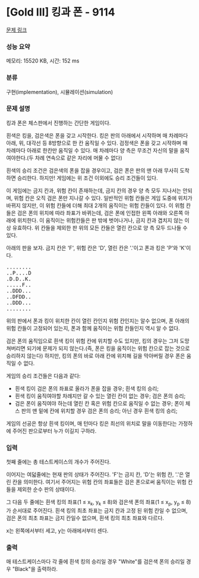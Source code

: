 # [Gold III] 킹과 폰 - 9114 

[문제 링크](https://www.acmicpc.net/problem/9114) 

### 성능 요약

메모리: 15520 KB, 시간: 152 ms

### 분류

구현(implementation), 시뮬레이션(simulation)

### 문제 설명

<p>킹과 폰은 체스판에서 진행하는 간단한 게임이다.</p>

<p>흰색은 킹을, 검은색은 폰을 갖고 시작한다. 킹은 판의 아래에서 시작하며 매 차례마다 아래, 위, 대각선 등 8방향으로 한 칸 움직일 수 있다. 검정색은 폰을 갖고 시작하며 매 차례마다 아래로 한칸만 움직일 수 있다. 매 차례마다 양 측은 무조건 자신의 말을 움직여야한다.(두 차례 연속으로 같은 자리에 머물 수 없다)</p>

<p>흰색의 승리 조건은 검은색의 폰을 잡을 경우이고, 검은 폰은 판의 맨 아래 무사히 도착하면 승리한다. 하지만! 게임에는 위 조건 이외에도 승리 조건들이 있다.</p>

<p>이 게임에는 금지 칸과, 위험 칸이 존재하는데, 금지 칸의 경우 양 측 모두 지나서는 안되며, 위험 칸은 오직 검은 폰만 지나갈 수 있다. 일반적인 위험 칸들은 게임 도중에 위치가 바뀌지 않지만, 이 위험 칸들에 더해 최대 2개의 움직이는 위험 칸들이 있다. 이 위험 칸들은 검은 폰의 위치에 따라 좌표가 바뀌는데,  검은 폰에 인접한 왼쪽 아래와 오른쪽 아래에 위치한다. 이 움직이는 위험칸들은 판 밖에 벗어나거나, 금지 칸과 겹치지 않는 이상 유효하다. 위 칸들을 제외한 판 위의 모든 칸들은 열린 칸으로 양 측 모두 드나들 수 있다.</p>

<p>아래의 판을 보자. 금지 칸은 'F', 위험 칸은 'D', 열린 칸은 '.'이고 폰과 킹은 'P'와 'K'이다.</p>

<pre>........
..P....D
.D.D..K.
.....F..
..DDD...
..DFDD..
..DDD...
........
</pre>

<p>위의 판에서 폰과 킹이 위치한 칸이 열린 칸인지 위험 칸인지는 알수 없으며, 폰 아래의 위험 칸들이 고정되어 있는지, 폰과 함께 움직이는 위험 칸들인지 역시 알 수 없다.</p>

<p>검은 폰의 움직임으로 흰색 킹이 위험 칸에 위치할 수도 있지만, 킹의 경우는 그저 도망쳐버리면 되기에 문제가 되지 않는다.(즉, 폰은 킹을 움직이는 위험 칸으로 잡는 것으로 승리하지 않는다) 하지만, 킹의 폰의 바로 아래 칸에 위치해 길을 막아버릴 경우 폰은 움직일 수 없다.</p>

<p>게임의 승리 조건들은 다음과 같다:</p>

<ul>
	<li>흰색 킹이 검은 폰의 좌표로 올라가 폰을 잡을 경우; 흰색 킹의 승리;</li>
	<li>흰색 킹이 움직여야할 차례지만 갈 수 있는 열린 칸이 없는 경우; 검은 폰의 승리;</li>
	<li>검은 폰이 움직여야 하는데 열린 칸 혹은 위험 칸으로 움직일 수 없는 경우; 폰이 체스 판의 맨 밑에 칸에 위치할 경우 검은 폰의 승리; 아닌 경우 흰색 킹의 승리;</li>
</ul>

<div>게임의 선공은 항상 흰색 킹이며, 매 턴마다 킹은 최선의 위치로 말을 이동한다는 가정하에 주어진 판으로부터 누가 이길지 구하라.</div>

### 입력 

 <p>첫째 줄에는 총 테스트케이스의 개수가 주어진다.</p>

<p>이어지는 여덟줄에는 현재 판의 상태가 주어진다. 'F'는 금지 칸, 'D'는 위험 칸, '.'은 열린 칸을 의미한다. 여기서 주어지는 위험 칸의 좌표들은 검은 폰으로써 움직이는 위험 칸들을 제외한 순수 판의 상태이다.</p>

<p>그 다음 두 줄에는 흰색 킹의 좌표(1 ≤ x<sub>k</sub>, y<sub>k</sub> ≤ 8)와 검은색 폰의 좌표(1 ≤ x<sub>p</sub>, y<sub>p</sub> ≤ 8)가 순서대로 주어진다. 흰색 킹의 최초 좌표는 금지 칸과 고정 된 위험 칸일 수 없으며, 검은 폰의 최초 좌표는 금지 칸일수 없으며, 흰색 킹의 최초 좌표와 다르다.</p>

<p>x는 왼쪽에서부터 세고, y는 아래에서부터 센다.</p>

### 출력 

 <p>매 테스트케이스마다 각 줄에 흰색 킹의 승리일 경우 "White"를 검은색 폰의 승리일 경우 "Black"을 출력하라.</p>

